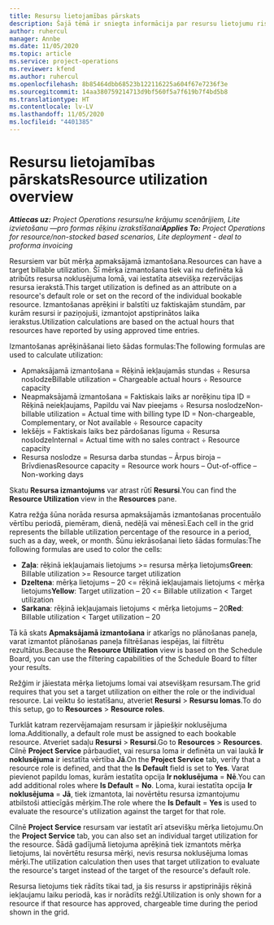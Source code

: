```yaml
---
title: Resursu lietojamības pārskats
description: Šajā tēmā ir sniegta informācija par resursu lietojumu risinājumā Project Operations.
author: ruhercul
manager: Annbe
ms.date: 11/05/2020
ms.topic: article
ms.service: project-operations
ms.reviewer: kfend
ms.author: ruhercul
ms.openlocfilehash: 8b85464dbb68523b122116225a604f67e7236f3e
ms.sourcegitcommit: 14aa380759214713d9bf560f5a7f619b7f4bd5b8
ms.translationtype: HT
ms.contentlocale: lv-LV
ms.lasthandoff: 11/05/2020
ms.locfileid: "4401385"
---
```

# <a name="resource-utilization-overview"></a><span data-ttu-id="29238-103">Resursu lietojamības pārskats</span><span class="sxs-lookup"><span data-stu-id="29238-103">Resource utilization overview</span></span>

<span data-ttu-id="29238-104">_**Attiecas uz:** Project Operations resursu/ne krājumu scenārijiem, Lite izvietošanu —pro formas rēķinu izrakstīšanai_</span><span class="sxs-lookup"><span data-stu-id="29238-104">_**Applies To:** Project Operations for resource/non-stocked based scenarios, Lite deployment - deal to proforma invoicing_</span></span>

<span data-ttu-id="29238-105">Resursiem var būt mērķa apmaksājamā izmantošana.</span><span class="sxs-lookup"><span data-stu-id="29238-105">Resources can have a target billable utilization.</span></span> <span data-ttu-id="29238-106">Šī mērķa izmantošana tiek vai nu definēta kā atribūts resursa noklusējuma lomā, vai iestatīta atsevišķa rezervācijas resursa ierakstā.</span><span class="sxs-lookup"><span data-stu-id="29238-106">This target utilization is defined as an attribute on a resource's default role or set on the record of the individual bookable resource.</span></span> <span data-ttu-id="29238-107">Izmantošanas aprēķini ir balstīti uz faktiskajām stundām, par kurām resursi ir paziņojuši, izmantojot apstiprinātos laika ierakstus.</span><span class="sxs-lookup"><span data-stu-id="29238-107">Utilization calculations are based on the actual hours that resources have reported by using approved time entries.</span></span>

<span data-ttu-id="29238-108">Izmantošanas aprēķināšanai lieto šādas formulas:</span><span class="sxs-lookup"><span data-stu-id="29238-108">The following formulas are used to calculate utilization:</span></span>

  - <span data-ttu-id="29238-109">Apmaksājamā izmantošana = Rēķinā iekļaujamās stundas ÷ Resursa noslodze</span><span class="sxs-lookup"><span data-stu-id="29238-109">Billable utilization = Chargeable actual hours ÷ Resource capacity</span></span>
  - <span data-ttu-id="29238-110">Neapmaksājamā izmantošana = Faktiskais laiks ar norēķinu tipa ID = Rēķinā neiekļaujams, Papildu vai Nav pieejams ÷ Resursa noslodze</span><span class="sxs-lookup"><span data-stu-id="29238-110">Non-billable utilization = Actual time with billing type ID = Non-chargeable, Complementary, or Not available ÷ Resource capacity</span></span>
  - <span data-ttu-id="29238-111">Iekšējs = Faktiskais laiks bez pārdošanas līguma ÷ Resursa noslodze</span><span class="sxs-lookup"><span data-stu-id="29238-111">Internal = Actual time with no sales contract ÷ Resource capacity</span></span>
  - <span data-ttu-id="29238-112">Resursa noslodze = Resursa darba stundas – Ārpus biroja – Brīvdienas</span><span class="sxs-lookup"><span data-stu-id="29238-112">Resource capacity = Resource work hours – Out-of-office – Non-working days</span></span>

<span data-ttu-id="29238-113">Skatu **Resursa izmantojums** var atrast rūtī **Resursi**.</span><span class="sxs-lookup"><span data-stu-id="29238-113">You can find the **Resource Utilization** view in the **Resources** pane.</span></span>

<span data-ttu-id="29238-114">Katra režģa šūna norāda resursa apmaksājamās izmantošanas procentuālo vērtību periodā, piemēram, dienā, nedēļā vai mēnesī.</span><span class="sxs-lookup"><span data-stu-id="29238-114">Each cell in the grid represents the billable utilization percentage of the resource in a period, such as a day, week, or month.</span></span> <span data-ttu-id="29238-115">Šūnu iekrāsošanai lieto šādas formulas:</span><span class="sxs-lookup"><span data-stu-id="29238-115">The following formulas are used to color the cells:</span></span>

  - <span data-ttu-id="29238-116">**Zaļa**: rēķinā iekļaujamais lietojums >= resursa mērķa lietojums</span><span class="sxs-lookup"><span data-stu-id="29238-116">**Green**: Billable utilization >= Resource target utilization</span></span>
  - <span data-ttu-id="29238-117">**Dzeltena**: mērķa lietojums – 20 <= rēķinā iekļaujamais lietojums < mērķa lietojums</span><span class="sxs-lookup"><span data-stu-id="29238-117">**Yellow**: Target utilization – 20 <= Billable utilization < Target utilization</span></span>
  - <span data-ttu-id="29238-118">**Sarkana**: rēķinā iekļaujamais lietojums < mērķa lietojums – 20</span><span class="sxs-lookup"><span data-stu-id="29238-118">**Red**: Billable utilization < Target utilization – 20</span></span>

<span data-ttu-id="29238-119">Tā kā skats **Apmaksājamā izmantošana** ir atkarīgs no plānošanas paneļa, varat izmantot plānošanas paneļa filtrēšanas iespējas, lai filtrētu rezultātus.</span><span class="sxs-lookup"><span data-stu-id="29238-119">Because the **Resource Utilization** view is based on the Schedule Board, you can use the filtering capabilities of the Schedule Board to filter your results.</span></span>

<span data-ttu-id="29238-120">Režģim ir jāiestata mērķa lietojums lomai vai atsevišķam resursam.</span><span class="sxs-lookup"><span data-stu-id="29238-120">The grid requires that you set a target utilization on either the role or the individual resource.</span></span> <span data-ttu-id="29238-121">Lai veiktu šo iestatīšanu, atveriet **Resursi** > **Resursu lomas**.</span><span class="sxs-lookup"><span data-stu-id="29238-121">To do this setup, go to **Resources** > **Resource roles**.</span></span>

<span data-ttu-id="29238-122">Turklāt katram rezervējamajam resursam ir jāpiešķir noklusējuma loma.</span><span class="sxs-lookup"><span data-stu-id="29238-122">Additionally, a default role must be assigned to each bookable resource.</span></span> <span data-ttu-id="29238-123">Atveriet sadaļu **Resursi** > **Resursi**.</span><span class="sxs-lookup"><span data-stu-id="29238-123">Go to **Resources** > **Resources**.</span></span> <span data-ttu-id="29238-124">Cilnē **Project Service** pārbaudiet, vai resursa loma ir definēta un vai laukā **Ir noklusējuma** ir iestatīta vērtība **Jā**.</span><span class="sxs-lookup"><span data-stu-id="29238-124">On the **Project Service** tab, verify that a resource role is defined, and that the **Is Default** field is set to **Yes**.</span></span> <span data-ttu-id="29238-125">Varat pievienot papildu lomas, kurām iestatīta opcija **Ir noklusējuma** = **Nē**.</span><span class="sxs-lookup"><span data-stu-id="29238-125">You can add additional roles where **Is Default** = **No**.</span></span> <span data-ttu-id="29238-126">Loma, kurai iestatīta opcija **Ir noklusējuma** = **Jā**, tiek izmantota, lai novērtētu resursa izmantojumu atbilstoši attiecīgās mērķim.</span><span class="sxs-lookup"><span data-stu-id="29238-126">The role where the **Is Default** = **Yes** is used to evaluate the resource's utilization against the target for that role.</span></span>

<span data-ttu-id="29238-127">Cilnē **Project Service** resursam var iestatīt arī atsevišķu mērķa lietojumu.</span><span class="sxs-lookup"><span data-stu-id="29238-127">On the **Project Service** tab, you can also set an individual target utilization for the resource.</span></span> <span data-ttu-id="29238-128">Šādā gadījumā lietojuma aprēķinā tiek izmantots mērķa lietojums, lai novērtētu resursa mērķi, nevis resursa noklusējuma lomas mērķi.</span><span class="sxs-lookup"><span data-stu-id="29238-128">The utilization calculation then uses that target utilization to evaluate the resource's target instead of the target of the resource's default role.</span></span>

<span data-ttu-id="29238-129">Resursa lietojums tiek rādīts tikai tad, ja šis resurss ir apstiprinājis rēķinā iekļaujamu laiku periodā, kas ir norādīts režģī.</span><span class="sxs-lookup"><span data-stu-id="29238-129">Utilization is only shown for a resource if that resource has approved, chargeable time during the period shown in the grid.</span></span>
